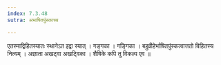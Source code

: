 ```yaml
---
index: 7.3.48
sutra: अभाषितपुंस्काच्च

---
```

 एतस्माद्विहितस्यातः स्थानेऽत इद्वा स्यात् । गङ्गका । गङ्गिका । बहुव्रीहेर्भाषितपुंस्कत्वात्ततो विहितस्य नित्यम् । अज्ञाता अखट्वा अखट्विका । शैषिके कपि तु विकल्प एव ॥